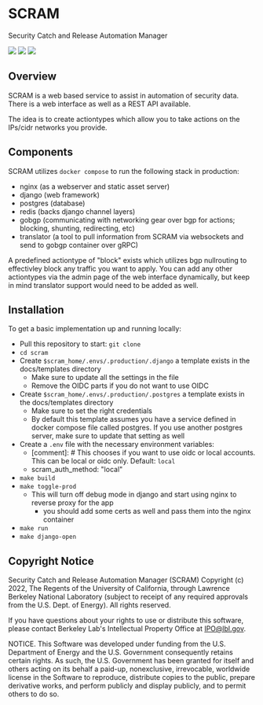 # SCRAM

Security Catch and Release Automation Manager

[<img src="https://coveralls.io/repos/github/esnet-security/SCRAM/badge.svg">](<https://coveralls.io/github/esnet-security/SCRAM>)
[<img src="https://img.shields.io/badge/built%20with-Cookiecutter%20Django-ff69b4.svg?logo=cookiecutter">](<https://github.com/pydanny/cookiecutter-django/>)
[<img src="https://img.shields.io/badge/code%20style-black-000000.svg">](<https://github.com/ambv/black>)

## Overview

SCRAM is a web based service to assist in automation of security data. There is a web interface as well as a REST API available.

The idea is to create actiontypes which allow you to take actions on the IPs/cidr networks you provide.

## Components

SCRAM utilizes ``docker compose`` to run the following stack in production:

- nginx (as a webserver and static asset server)
- django (web framework)
- postgres (database)
- redis (backs django channel layers)
- gobgp (communicating with networking gear over bgp for actions; blocking, shunting, redirecting, etc)
- translator (a tool to pull information from SCRAM via websockets and send to gobgp container over gRPC)

A predefined actiontype of "block" exists which utilizes bgp nullrouting to effectivley block any traffic you want to apply.
You can add any other actiontypes via the admin page of the web interface dynamically, but keep in mind translator support would need to be added as well.

## Installation

To get a basic implementation up and running locally:

- Pull this repository to start: ``git clone``
- ``cd scram``
- Create ``$scram_home/.envs/.production/.django`` a template exists in the docs/templates directory
    - Make sure to update all the settings in the file
    - Remove the OIDC parts if you do not want to use OIDC
- Create ``$scram_home/.envs/.production/.postgres`` a template exists in the docs/templates directory
    - Make sure to set the right credentials
    - By default this template assumes you have a service defined in docker compose file called postgres. If you use another postgres server, make sure to update that setting as well
- Create a ``.env`` file with the necessary environment variables:
    - [comment]: # This chooses if you want to use oidc or local accounts. This can be local or oidc only. Default: `local`
    - scram_auth_method: "local"
- ``make build``
- ``make toggle-prod``
    - This will turn off debug mode in django and start using nginx to reverse proxy for the app
        - you should add some certs as well and pass them into the nginx container
- ``make run``
- ``make django-open``


## Copyright Notice

Security Catch and Release Automation Manager (SCRAM) Copyright (c) 2022,
The Regents of the University of California, through Lawrence Berkeley
National Laboratory (subject to receipt of any required approvals from the
U.S. Dept. of Energy). All rights reserved.

If you have questions about your rights to use or distribute this software,
please contact Berkeley Lab's Intellectual Property Office at
IPO@lbl.gov.

NOTICE.  This Software was developed under funding from the U.S. Department
of Energy and the U.S. Government consequently retains certain rights.  As
such, the U.S. Government has been granted for itself and others acting on
its behalf a paid-up, nonexclusive, irrevocable, worldwide license in the
Software to reproduce, distribute copies to the public, prepare derivative
works, and perform publicly and display publicly, and to permit others to do so.
